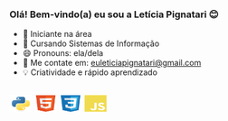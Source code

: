 ### Olá! Bem-vindo(a) eu sou a Letícia Pignatari 😊

- 🔭 Iniciante na área
- 🌱 Cursando Sistemas de Informação
- 😄 Pronouns: ela/dela
- 📌 Me contate em: euleticiapignatari@gmail.com
- 💡 Criatividade e rápido aprendizado
  
<div style="display: inline_block"><br>
  <img align="center" alt="Python" height="30" width="40" src="https://raw.githubusercontent.com/devicons/devicon/master/icons/python/python-original.svg">
  <img align="center" alt="HTML" height="30" width="40" src="https://raw.githubusercontent.com/devicons/devicon/master/icons/html5/html5-original.svg">
  <img align="center" alt="CSS" height="30" width="40" src="https://raw.githubusercontent.com/devicons/devicon/master/icons/css3/css3-original.svg">
  <img align="center" alt="Javasript" height="30" width="40" src="https://raw.githubusercontent.com/devicons/devicon/master/icons/javascript/javascript-plain.svg">
</div>
